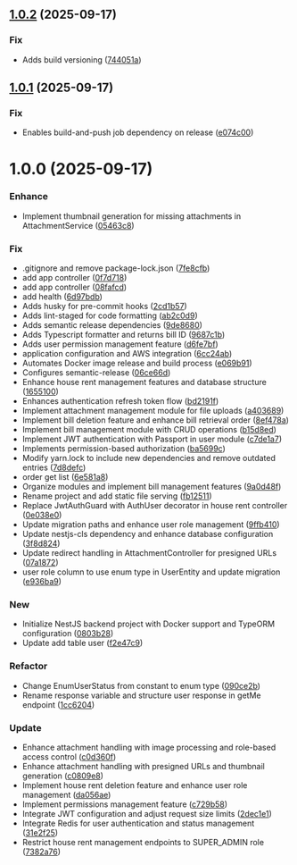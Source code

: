 ## [1.0.2](https://github.com/punya199/demo-app-backend/compare/v1.0.1...v1.0.2) (2025-09-17)


### Fix

* Adds build versioning ([744051a](https://github.com/punya199/demo-app-backend/commit/744051a02d1a3eaea0635e0acdd89e7a698ba9ab))

## [1.0.1](https://github.com/punya199/demo-app-backend/compare/v1.0.0...v1.0.1) (2025-09-17)


### Fix

* Enables build-and-push job dependency on release ([e074c00](https://github.com/punya199/demo-app-backend/commit/e074c00663ba904359660c0b42278a1b3b9d5e09))

# 1.0.0 (2025-09-17)


### Enhance

* Implement thumbnail generation for missing attachments in AttachmentService ([05463c8](https://github.com/punya199/demo-app-backend/commit/05463c8d8fe952cd010ffd5c39aa2486c9932293))

### Fix

* .gitignore and remove package-lock.json ([7fe8cfb](https://github.com/punya199/demo-app-backend/commit/7fe8cfb22b43a1828c651dbc8d6bed1d32a9c5a0))
* add app controller ([0f7d718](https://github.com/punya199/demo-app-backend/commit/0f7d7181a3a0a51016e8a3e24a5b391c45706c16))
* add app controller ([08fafcd](https://github.com/punya199/demo-app-backend/commit/08fafcdb33110d3c2852aefd9339d447a53e269d))
* add health ([6d97bdb](https://github.com/punya199/demo-app-backend/commit/6d97bdbe465c88dc3d472bbb280a00fc41b736ff))
* Adds husky for pre-commit hooks ([2cd1b57](https://github.com/punya199/demo-app-backend/commit/2cd1b57ce30b3f402aedae4f9903caf63aa9b963))
* Adds lint-staged for code formatting ([ab2c0d9](https://github.com/punya199/demo-app-backend/commit/ab2c0d9d90c395549c43090c0ef1e07e73a243b9))
* Adds semantic release dependencies ([9de8680](https://github.com/punya199/demo-app-backend/commit/9de86801c52332b9ae344f3a825f8eb12fe730e2))
* Adds Typescript formatter and returns bill ID ([9687c1b](https://github.com/punya199/demo-app-backend/commit/9687c1b2166fd93699497f27447c7fed70c7a971))
* Adds user permission management feature ([d6fe7bf](https://github.com/punya199/demo-app-backend/commit/d6fe7bf3191392bcd9b8ed62d9d0de331f8b7665))
* application configuration and AWS integration ([6cc24ab](https://github.com/punya199/demo-app-backend/commit/6cc24ab27b21323cd8e9aafd380f0b57966c6557))
* Automates Docker image release and build process ([e069b91](https://github.com/punya199/demo-app-backend/commit/e069b911a0472ceecdba3203a3fbc2afc6879c73))
* Configures semantic-release ([06ce66d](https://github.com/punya199/demo-app-backend/commit/06ce66d1be3bc696ffa80df258e996d56c773c68))
* Enhance house rent management features and database structure ([1655100](https://github.com/punya199/demo-app-backend/commit/165510037509a7a958a45e4764e4377084378895))
* Enhances authentication refresh token flow ([bd2191f](https://github.com/punya199/demo-app-backend/commit/bd2191f13473717bd7d55ddae93ca67ad0328c2a))
* Implement attachment management module for file uploads ([a403689](https://github.com/punya199/demo-app-backend/commit/a403689ab136c441af4a859c6ac078ebcb6c56a5))
* Implement bill deletion feature and enhance bill retrieval order ([8ef478a](https://github.com/punya199/demo-app-backend/commit/8ef478a5d38efdab73f3c60e78bffa0402d0ac2f))
* Implement bill management module with CRUD operations ([b15d8ed](https://github.com/punya199/demo-app-backend/commit/b15d8ed5b986457c6f951923813f7a0073a110f8))
* Implement JWT authentication with Passport in user module ([c7de1a7](https://github.com/punya199/demo-app-backend/commit/c7de1a74b58dd67b74c534da5b6b514cc079ec04))
* Implements permission-based authorization ([ba5699c](https://github.com/punya199/demo-app-backend/commit/ba5699cb7ca2ce3cb25bd9adb538781190926fa4))
* Modify yarn.lock to include new dependencies and remove outdated entries ([7d8defc](https://github.com/punya199/demo-app-backend/commit/7d8defc302bd552a4aed077316f71ab263fcc53c))
* order get list ([6e581a8](https://github.com/punya199/demo-app-backend/commit/6e581a85d8ed7bc773e2356fef1d357d3244a3b4))
* Organize modules and implement bill management features ([9a0d48f](https://github.com/punya199/demo-app-backend/commit/9a0d48f9c6ca9f2ba7d90d947484e5415575f5b3))
* Rename project and add static file serving ([fb12511](https://github.com/punya199/demo-app-backend/commit/fb1251167beaa2f66cdc6d488c5122193d5d2929))
* Replace JwtAuthGuard with AuthUser decorator in house rent controller ([0e038e0](https://github.com/punya199/demo-app-backend/commit/0e038e0d3a761ca0fef3b669211d0e3cf200f032))
* Update migration paths and enhance user role management ([9ffb410](https://github.com/punya199/demo-app-backend/commit/9ffb4106e8229fdc87b7d8cf282ed34ca5d404e2))
* Update nestjs-cls dependency and enhance database configuration ([3f8d824](https://github.com/punya199/demo-app-backend/commit/3f8d8249238fad30b0d7ebd36b5381de7de07f27))
* Update redirect handling in AttachmentController for presigned URLs ([07a1872](https://github.com/punya199/demo-app-backend/commit/07a18728ed39689e7574f75042b61eaa6dd27eaa))
* user role column to use enum type in UserEntity and update migration ([e936ba9](https://github.com/punya199/demo-app-backend/commit/e936ba9b17bf5d20b6820114c66102e307de0c82))

### New

* Initialize NestJS backend project with Docker support and TypeORM configuration ([0803b28](https://github.com/punya199/demo-app-backend/commit/0803b28d29d344857d7c809c873b083a10ecda57))
* Update add table user ([f2e47c9](https://github.com/punya199/demo-app-backend/commit/f2e47c9b586b9ef7d1afe7babd283d49457ed0a3))

### Refactor

* Change EnumUserStatus from constant to enum type ([090ce2b](https://github.com/punya199/demo-app-backend/commit/090ce2b72d0b107fac0bd2f98e06d00b7dcbab3c))
* Rename response variable and structure user response in getMe endpoint ([1cc6204](https://github.com/punya199/demo-app-backend/commit/1cc62044429b375162fc392f29232c791c146ef6))

### Update

* Enhance attachment handling with image processing and role-based access control ([c0d360f](https://github.com/punya199/demo-app-backend/commit/c0d360fc77bfe8364dda1a63e31f0c724925280f))
* Enhance attachment handling with presigned URLs and thumbnail generation ([c0809e8](https://github.com/punya199/demo-app-backend/commit/c0809e8dcde4a2eb9e32330ef1c976cf4001bfd3))
* Implement house rent deletion feature and enhance user role management ([da056ae](https://github.com/punya199/demo-app-backend/commit/da056aec6964e21a96171cbc83728d3b366a82f5))
* Implement permissions management feature ([c729b58](https://github.com/punya199/demo-app-backend/commit/c729b584d16f572251b27fb687adf76da7a32493))
* Integrate JWT configuration and adjust request size limits ([2dec1e1](https://github.com/punya199/demo-app-backend/commit/2dec1e1c040568cfb56150434a016a16dcd8c1af))
* Integrate Redis for user authentication and status management ([31e2f25](https://github.com/punya199/demo-app-backend/commit/31e2f25664c0ce08ceae1efabb96f5b326111919))
* Restrict house rent management endpoints to SUPER_ADMIN role ([7382a76](https://github.com/punya199/demo-app-backend/commit/7382a767c17a6aa775ab2389e02ec7e9a3150bcd))
